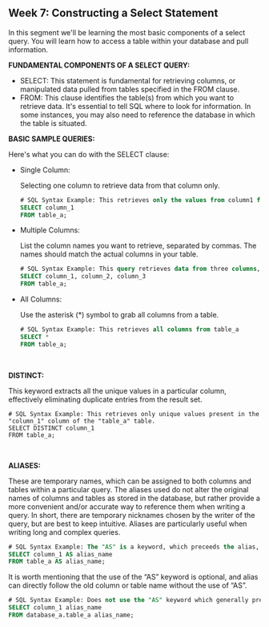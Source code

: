<h2> Week 7: Constructing a Select Statement</h2>

In this segment we'll be learning the most basic components of a select query. You will learn how to access a table within your database and pull information. 

<b>FUNDAMENTAL COMPONENTS OF A SELECT QUERY:</b>
<ul><li>SELECT: This statement is fundamental for retrieving columns, or manipulated data pulled from tables specified in the FROM clause.</li>
<li>FROM: This clause identifies the table(s) from which you want to retrieve data. It's essential to tell SQL where to look for information. In some instances, you may also need to reference the database in which the table is situated.</li></ul>

<b>BASIC SAMPLE QUERIES:</b>

Here's what you can do with the SELECT clause:

<ul>
<li>Single Column:
    <p>Selecting one column to retrieve data from that column only. </li>

```sql
# SQL Syntax Example: This retrieves only the values from column1 from table_a
SELECT column_1
FROM table_a;
```


<li> Multiple Columns: 
     <p>List the column names you want to retrieve, separated by commas. The names should match the actual columns in your table. </li>

```sql
# SQL Syntax Example: This query retrieves data from three columns, column1, column2, and column3 from table_a
SELECT column_1, column_2, column_3
FROM table_a;
```

<li>All Columns: 
    <p>Use the asterisk (*) symbol to grab all columns from a table.</p></li>

```sql
# SQL Syntax Example: This retrieves all columns from table_a
SELECT *
FROM table_a;
```
</ul>
<br>

<b>DISTINCT:</b>

This keyword extracts all the unique values in a particular column, effectively eliminating duplicate entries from the result set.

```
# SQL Syntax Example: This retrieves only unique values present in the "column_1" column of the "table_a" table.
SELECT DISTINCT column_1
FROM table_a;
```
<br>

<b>ALIASES:</b>

These are temporary names, which can be assigned to both columns and tables within a particular query. The aliases used do not alter the original names of columns and tables as stored in the database, but rather provide a more convenient and/or accurate way to reference them when writing a query. In short, there are temporary nicknames chosen by the writer of the query, but are best to keep intuitive. Aliases are particularly useful when writing long and complex queries.

```sql
# SQL Syntax Example: The "AS" is a keyword, which preceeds the alias, is used as an identifier of the alias.
SELECT column_1 AS alias_name
FROM table_a AS alias_name;
```

It is worth mentioning that the use of the “AS” keyword is optional, and alias can directly follow the old column or table name without the use of “AS”.

```sql
# SQL Syntax Example: Does not use the "AS" keyword which generally preceeds the alias.
SELECT column_1 alias_name
FROM database_a.table_a alias_name;	
```

